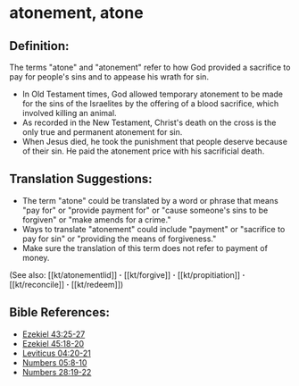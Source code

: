 # atonement, atone #

## Definition: ##

The terms "atone" and "atonement" refer to how God provided a sacrifice to pay for people's sins and to appease his wrath for sin.

* In Old Testament times, God allowed temporary atonement to be made for the sins of the Israelites by the offering of a blood sacrifice, which involved killing an animal.
* As recorded in the New Testament, Christ's death on the cross is the only true and permanent atonement for sin.
* When Jesus died, he took the punishment that people deserve because of their sin. He paid the atonement price with his sacrificial death.

## Translation Suggestions: ##

* The term "atone" could be translated by a word or phrase that means "pay for" or "provide payment for" or "cause someone's sins to be forgiven" or "make amends for a crime."
* Ways to translate "atonement" could include "payment" or "sacrifice to pay for sin" or "providing the means of forgiveness."
* Make sure the translation of this term does not refer to payment of money.

(See also: [[kt/atonementlid]] **·** [[kt/forgive]] **·** [[kt/propitiation]] **·** [[kt/reconcile]] **·** [[kt/redeem]])

## Bible References: ##

* [Ezekiel 43:25-27](en/tn/ezk/help/43/25)
* [Ezekiel 45:18-20](en/tn/ezk/help/45/18)
* [Leviticus 04:20-21](en/tn/lev/help/04/20)
* [Numbers 05:8-10](en/tn/num/help/05/08)
* [Numbers 28:19-22](en/tn/num/help/28/19)